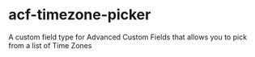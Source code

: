 # acf-timezone-picker
A custom field type for Advanced Custom Fields that allows you to pick from a list of Time Zones
